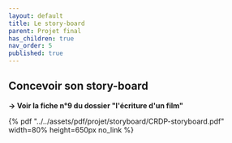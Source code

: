 ```yaml
---
layout: default
title: Le story-board
parent: Projet final
has_children: true
nav_order: 5
published: true
---
```

## Concevoir son story-board

**→ Voir la fiche n°9 du dossier "l'écriture d'un film"**

{% pdf "../../assets/pdf/projet/storyboard/CRDP-storyboard.pdf" width=80% height=650px no_link %}
